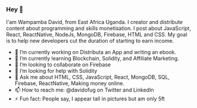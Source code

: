 ### Hey 👋
I'am Wampamba David, from East Africa Uganda. 
I creator and distribute content about programming and skills monetisation. I post about JavaScript, React, ReactNative, NodeJs, MongoDB, Firebase, HTML and CSS. My goal is to help new developers cut the duration of starting to earn income.

- 🔭 I’m currently working on Distributa an App and writing an ebook.
- 🌱 I’m currently learning Blockchain, Solidity, and Affiliate Marketing.
- 👯 I’m looking to collaborate on Firebase
- 🤔 I’m looking for help with Solidity
- 💬 Ask me about HTML, CSS, JavaScript, React, MongoDB, SQL, Firebase, ReactNative, Making money online.
- 📫 How to reach me: @davidofug on Twitter and LinkedIn
- ⚡ Fun fact: People say, I appear tall in pictures but am only 5ft
